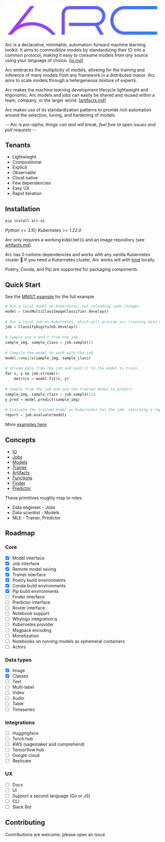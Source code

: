 ![logo](./static/logo.png "Logo")

Arc is a declarative, minimalist, automation-forward machine learning toolkit. It aims to commoditize models by standardizing their IO into a common protocol, making it easy to consume models from _any_ source using your language of choice. [[io.md](./docs/io.md)]   

Arc embraces the multiplicity of models, allowing for the training and inference of many models from any framework in a distributed manor. Arc aims to scale models through a hetergeneous mixture of experts.

Arc makes the machine learning development lifecycle lightweight and ergonomic. Arc models and jobs can easily be shared and reused within a team, company, or the larger world. [[artifacts.md](./docs/artifacts.md)]   

Arc makes use of its standardization patterns to provide rich automation around the selection, tuning, and hardening of models.

-- _Arc is pre-alpha, things can and will break, feel free to open issues and pull requests_ --

## Tenants

* Lightwieght
* Compositional
* Explicit
* Observable
* Cloud native
* Few dependencies
* Easy UX
* Rapid iteration

## Installation

```sh
pip install arc-ai
```

_Python >= 3.10; Kubernetes >= 1.22.0_

Arc only requires a working `KUBECONFIG` and an image repository (see [artifacts.md](./docs/artifacts.md)). 

Arc has 0 runtime dependencies and works with any vanilla Kubernetes cluster :slightly_smiling_face:  If you need a Kubernetes cluster, Arc works will with [kind](https://kind.sigs.k8s.io/) locally.

Poetry, Conda, and Pip are supported for packaging components.

## Quick Start

See the [MNIST example](examples/mnist/models/keras/classifier.py) for the full example

```python
# Run a local model on Kubernetes, hot reloading code changes
model = ConvMultiClassImageClassifier.develop()

# Run a local job on Kubernetes, which will provide our training data and eval
job = ClassifyDigitsJob.develop()

# Sample one X and Y from the job
sample_img, sample_class = job.sample(1)

# Compile the model to work with the job
model.compile(sample_img, sample_class)

# Stream data from the job and send it to the model to train
for x, y in job.stream():
    metrics = model.fit(x, y)

# Sample from the job and use the trained model to predict
sample_img, sample_class = job.sample(12)
y_pred = model.predict(sample_img)

# Evaluate the trained model on Kubernetes for the job, returning a report
report = job.evaluate(model)
```

More [examples here](./examples)

## Concepts

* [IO](./docs/io.md)
* [Jobs](./docs/jobs.md)
* [Models](./docs/models.md)
* [Trainer](./docs/trainer.md)
* [Artifacts](./docs/artifacts.md)
* [Functions](./docs/functions.md)
* [Finder](./docs/finder.md)
* [Predictor](./docs/predictor.md)

These primitives roughly map to roles:

* Data engineer - Jobs
* Data scientist - Models
* MLE - Trainer, Predictor

## Roadmap

### Core
- [x] Model interface
- [x] Job interface
- [x] Remote model saving
- [x] Trainer interface
- [x] Poetry build environments
- [x] Conda build environments
- [x] Pip build environments
- [ ] Finder interface
- [ ] Predictor interface
- [ ] Router interface
- [ ] Notebook support
- [ ] Whylogs integration:q
- [ ] Kubernetes provider
- [ ] Msgpack encoding
- [ ] Monetization
- [ ] Notebooks on running models as ephemeral containers
- [ ] Actors

### Data types
- [x] Image
- [x] Classes
- [ ] Text
- [ ] Multi-label
- [ ] Video
- [ ] Audio
- [ ] Table
- [ ] Timeseries

### Integrations
- [ ] Huggingface
- [ ] Torch.hub
- [ ] AWS (sagemaker and comprehend)
- [ ] Tensorflow hub
- [ ] Google cloud
- [ ] Replicate

### UX
- [ ] Docs
- [ ] UI
- [ ] Support a second language (Go or JS)
- [ ] CLI
- [ ] Slack Bot

## Contributing

Contributions are welcome, please open an issue
